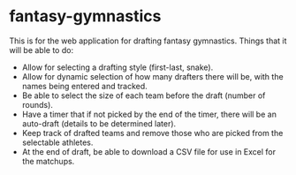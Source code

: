 # fantasy-gymnastics
This is for the web application for drafting fantasy gymnastics.
Things that it will be able to do:
- Allow for selecting a drafting style (first-last, snake).
- Allow for dynamic selection of how many drafters there will be, with the names being entered and tracked.
- Be able to select the size of each team before the draft (number of rounds).
- Have a timer that if not picked by the end of the timer, there will be an auto-draft (details to be determined later).
- Keep track of drafted teams and remove those who are picked from the selectable athletes.
- At the end of draft, be able to download a CSV file for use in Excel for the matchups.

